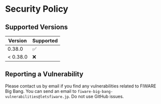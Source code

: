# Security Policy

## Supported Versions

| Version  | Supported          |
| -------- | ------------------ |
| 0.38.0   | :white_check_mark: |
| < 0.38.0 | :x:                |

## Reporting a Vulnerability

Please contact us by email if you find any vulnerabilities related to FIWARE Big Bang.
You can send an email to `fiware-big-bang-vulnerabilities@letsfiware.jp`. Do not use GitHub issues.
